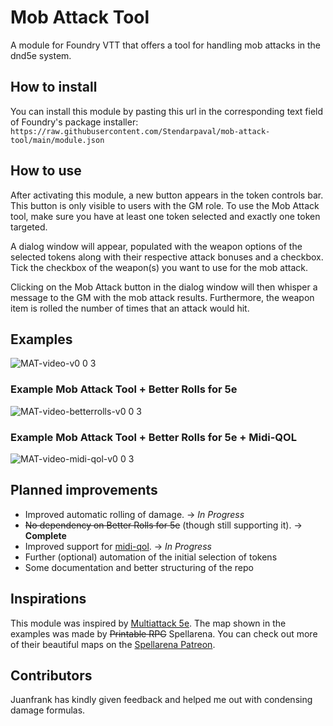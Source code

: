 # Mob Attack Tool
A module for Foundry VTT that offers a tool for handling mob attacks in the dnd5e system.

## How to install
You can install this module by pasting this url in the corresponding text field of Foundry's package installer: `https://raw.githubusercontent.com/Stendarpaval/mob-attack-tool/main/module.json`

## How to use
After activating this module, a new button appears in the token controls bar. This button is only visible to users with the GM role. To use the Mob Attack tool, make sure you have at least one token selected and exactly one token targeted. 

A dialog window will appear, populated with the weapon options of the selected tokens along with their respective attack bonuses and a checkbox. Tick the checkbox of the weapon(s) you want to use for the mob attack. 

Clicking on the Mob Attack button in the dialog window will then whisper a message to the GM with the mob attack results. Furthermore, the weapon item is rolled the number of times that an attack would hit.

## Examples

![MAT-video-v0 0 3](https://user-images.githubusercontent.com/17188192/110196581-c81b2f00-7e45-11eb-908a-f0fd73567e10.gif)

### Example Mob Attack Tool + Better Rolls for 5e

![MAT-video-betterrolls-v0 0 3](https://user-images.githubusercontent.com/17188192/110196617-f567dd00-7e45-11eb-8353-2ca75682268d.gif)

### Example Mob Attack Tool + Better Rolls for 5e + Midi-QOL

![MAT-video-midi-qol-v0 0 3](https://user-images.githubusercontent.com/17188192/110196624-0fa1bb00-7e46-11eb-9ec1-ade1ef8dff96.gif)

## Planned improvements
* Improved automatic rolling of damage. -> _In Progress_
* ~~No dependency on Better Rolls for 5e~~ (though still supporting it). -> __Complete__
* Improved support for [midi-qol](https://gitlab.com/tposney/midi-qol). -> _In Progress_
* Further (optional) automation of the initial selection of tokens
* Some documentation and better structuring of the repo

## Inspirations
This module was inspired by [Multiattack 5e](https://github.com/jessev14/Multiattack-5e).
The map shown in the examples was made by ~~Printable RPG~~ Spellarena. You can check out more of their beautiful maps on the [Spellarena Patreon](https://www.patreon.com/m/spellarena). 

## Contributors
Juanfrank has kindly given feedback and helped me out with condensing damage formulas.
